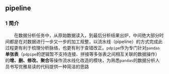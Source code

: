 ## pipeline

### 1 简介

　　在数据分析任务中，从原始数据读入，到最后分析结果出炉，中间绝大部分时间都是在对数据进行一步又一步的加工规整，以流水线（pipeline）的方式完成此过程更有利于梳理分析脉络，也更有利于查错改正。`pdpipe`作为专门针对`pandas`**单张表**（`pdpipe`的逻辑暂不支持连接、拼接等多张表之间相互关联的数据操作）的**增、删、修改、聚合**等操作流水线化改造的模块，为熟悉`pandas`的数据分析人员书写优雅易读的代码提供一种简洁的思路

